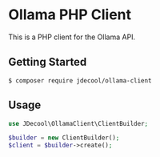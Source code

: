 Ollama PHP Client
=================

This is a PHP client for the Ollama API.

## Getting Started

```
$ composer require jdecool/ollama-client
```

## Usage

```php
use JDecool\OllamaClient\ClientBuilder;

$builder = new ClientBuilder();
$client = $builder->create();
```
